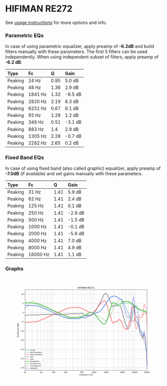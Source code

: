 # HIFIMAN RE272
See [usage instructions](https://github.com/jaakkopasanen/AutoEq#usage) for more options and info.

### Parametric EQs
In case of using parametric equalizer, apply preamp of **-6.2dB** and build filters manually
with these parameters. The first 5 filters can be used independently.
When using independent subset of filters, apply preamp of **-6.2 dB**.

| Type    | Fc      |    Q | Gain    |
|:--------|:--------|:-----|:--------|
| Peaking | 24 Hz   | 0.95 | 5.0 dB  |
| Peaking | 48 Hz   | 1.36 | 2.9 dB  |
| Peaking | 1841 Hz | 1.32 | -8.5 dB |
| Peaking | 2820 Hz | 2.19 | 6.3 dB  |
| Peaking | 6251 Hz | 0.67 | 6.1 dB  |
| Peaking | 93 Hz   | 1.28 | 1.2 dB  |
| Peaking | 348 Hz  | 0.51 | -3.1 dB |
| Peaking | 883 Hz  | 1.4  | 2.9 dB  |
| Peaking | 1305 Hz | 2.28 | -0.7 dB |
| Peaking | 2282 Hz | 2.65 | 0.2 dB  |

### Fixed Band EQs
In case of using fixed band (also called graphic) equalizer, apply preamp of **-7.0dB**
(if available) and set gains manually with these parameters.

| Type    | Fc       |    Q | Gain    |
|:--------|:---------|:-----|:--------|
| Peaking | 31 Hz    | 1.41 | 5.9 dB  |
| Peaking | 62 Hz    | 1.41 | 2.4 dB  |
| Peaking | 125 Hz   | 1.41 | 0.1 dB  |
| Peaking | 250 Hz   | 1.41 | -2.8 dB |
| Peaking | 500 Hz   | 1.41 | -1.5 dB |
| Peaking | 1000 Hz  | 1.41 | -0.1 dB |
| Peaking | 2000 Hz  | 1.41 | -5.6 dB |
| Peaking | 4000 Hz  | 1.41 | 7.0 dB  |
| Peaking | 8000 Hz  | 1.41 | 4.9 dB  |
| Peaking | 16000 Hz | 1.41 | 1.1 dB  |

### Graphs
![](./HIFIMAN%20RE272.png)